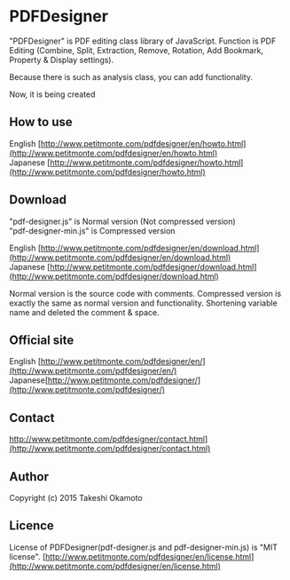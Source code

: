 # PDFDesigner
"PDFDesigner" is PDF editing class library of JavaScript. Function is PDF Editing (Combine, Split, Extraction, Remove, Rotation, Add Bookmark, Property &amp; Display settings).  
  
Because there is such as analysis class, you can add functionality.

Now, it is being created

## How to use 
English [http://www.petitmonte.com/pdfdesigner/en/howto.html](http://www.petitmonte.com/pdfdesigner/en/howto.html)  
Japanese [http://www.petitmonte.com/pdfdesigner/howto.html](http://www.petitmonte.com/pdfdesigner/howto.html)  


## Download
"pdf-designer.js" is Normal version (Not compressed version)  
"pdf-designer-min.js"	 is Compressed version  
  
English [http://www.petitmonte.com/pdfdesigner/en/download.html](http://www.petitmonte.com/pdfdesigner/en/download.html)  
Japanese [http://www.petitmonte.com/pdfdesigner/download.html](http://www.petitmonte.com/pdfdesigner/download.html)  
  
Normal version is the source code with comments. Compressed version is exactly the same as normal version and functionality. Shortening variable name and deleted the comment & space.
  
## Official site
English [http://www.petitmonte.com/pdfdesigner/en/](http://www.petitmonte.com/pdfdesigner/en/)  
Japanese[http://www.petitmonte.com/pdfdesigner/](http://www.petitmonte.com/pdfdesigner/)

## Contact
http://www.petitmonte.com/pdfdesigner/contact.html](http://www.petitmonte.com/pdfdesigner/contact.html)

## Author

Copyright (c) 2015 Takeshi Okamoto

## Licence
License of PDFDesigner(pdf-designer.js and pdf-designer-min.js) is "MIT license".
[http://www.petitmonte.com/pdfdesigner/en/license.html](http://www.petitmonte.com/pdfdesigner/en/license.html)
